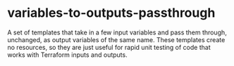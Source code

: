 # variables-to-outputs-passthrough

A set of templates that take in a few input variables and pass them through, unchanged, as output variables of the same
name. These templates create no resources, so they are just useful for rapid unit testing of code that works with
Terraform inputs and outputs.